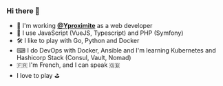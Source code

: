 ### Hi there 👋

* 🏢 I'm working [**@Yproximite**](http://github.com/Yproximite) as a web developer
* 🔭 I use JavaScript (VueJS, Typescript) and PHP (Symfony)
* 🛠 I like to play with Go, Python and Docker
* ⌨ I do DevOps with Docker, Ansible and I'm learning Kubernetes and Hashicorp Stack (Consul, Vault, Nomad)
* 🇫🇷 I'm French, and I can speak 🇬🇧
* I love to play :golf:

<!--
[![marmorag's github stats](https://github-readme-stats.vercel.app/api?username=marmorag&count_private=true)](https://github.com/anuraghazra/github-readme-stats)
[![Top Langs](https://github-readme-stats.vercel.app/api/top-langs/?username=marmorag&count_private=true)](https://github.com/anuraghazra/github-readme-stats)
-->

<!--
**marmorag/marmorag** is a ✨ _special_ ✨ repository because its `README.md` (this file) appears on your GitHub profile.

Here are some ideas to get you started:

- 🔭 I’m currently working on ...
- 🌱 I’m currently learning ...
- 👯 I’m looking to collaborate on ...
- 🤔 I’m looking for help with ...
- 💬 Ask me about ...
- 📫 How to reach me: ...
- 😄 Pronouns: ...
- ⚡ Fun fact: ...

-->
